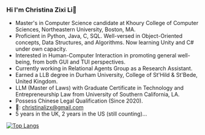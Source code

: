 ### Hi I'm Christina Zixi Li👋

- Master's in Computer Science candidate at Khoury College of Computer Sciences, Northeastern University, Boston, MA.
- Proficient in Python, Java, C, SQL. Well-versed in Object-Oriented concepts, Data Structures, and Algorithms. Now learning Unity and C# under own capacity.
- Interested in Human-Computer Interaction in promoting general well-being, from both GUI and TUI perspectives.
- Currently working in Relational Agents Group as a Research Assistant.
- Earned a LLB degree in Durham University, College of St'Hild & St'Bede, United Kingdom.
- LLM (Master of Laws) with Graduate Certificate in Technology and Entrepreneurship Law from University of Southern California, LA.
- Possess Chinese Legal Qualification (Since 2020).
- 📧: christinalizx@gmail.com
- 5 years in the UK, 2 years in the US (still counting)...

[![Top Langs](https://github-readme-stats.vercel.app/api/top-langs/?username=christinalizx&layout=donut&theme=holi&show_icons=true)](https://github.com/anuraghazra/github-readme-stats)

